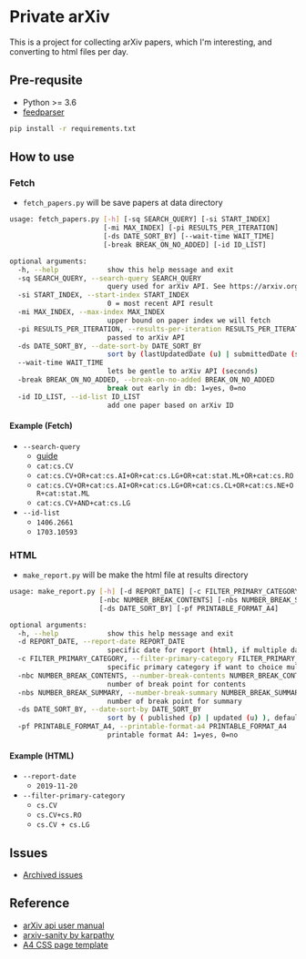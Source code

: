 # Private arXiv

This is a project for collecting arXiv papers, which I'm interesting, and converting to html files per day.

## Pre-requsite

- Python >= 3.6
- [feedparser](https://pypi.org/project/feedparser/)

```sh
pip install -r requirements.txt
```

## How to use

### Fetch

- `fetch_papers.py` will be save papers at data directory

```sh
usage: fetch_papers.py [-h] [-sq SEARCH_QUERY] [-si START_INDEX]
                       [-mi MAX_INDEX] [-pi RESULTS_PER_ITERATION]
                       [-ds DATE_SORT_BY] [--wait-time WAIT_TIME]
                       [-break BREAK_ON_NO_ADDED] [-id ID_LIST]

optional arguments:
  -h, --help            show this help message and exit
  -sq SEARCH_QUERY, --search-query SEARCH_QUERY
                        query used for arXiv API. See https://arxiv.org/help/api/user-manual#subject_classifications
  -si START_INDEX, --start-index START_INDEX
                        0 = most recent API result
  -mi MAX_INDEX, --max-index MAX_INDEX
                        upper bound on paper index we will fetch
  -pi RESULTS_PER_ITERATION, --results-per-iteration RESULTS_PER_ITERATION
                        passed to arXiv API
  -ds DATE_SORT_BY, --date-sort-by DATE_SORT_BY
                        sort by (lastUpdatedDate (u) | submittedDate (s) ), default: u
  --wait-time WAIT_TIME
                        lets be gentle to arXiv API (seconds)
  -break BREAK_ON_NO_ADDED, --break-on-no-added BREAK_ON_NO_ADDED
                        break out early in db: 1=yes, 0=no
  -id ID_LIST, --id-list ID_LIST
                        add one paper based on arXiv ID
```

#### Example (Fetch)

- `--search-query`
  - [guide](https://arxiv.org/help/api/user-manual#subject_classifications)
  - `cat:cs.CV`
  - `cat:cs.CV+OR+cat:cs.AI+OR+cat:cs.LG+OR+cat:stat.ML+OR+cat:cs.RO`
  - `cat:cs.CV+OR+cat:cs.AI+OR+cat:cs.LG+OR+cat:cs.CL+OR+cat:cs.NE+OR+cat:stat.ML`
  - `cat:cs.CV+AND+cat:cs.LG`
- `--id-list`
  - `1406.2661`
  - `1703.10593`

### HTML

- `make_report.py` will be make the html file at results directory

```sh
usage: make_report.py [-h] [-d REPORT_DATE] [-c FILTER_PRIMARY_CATEGORY]
                      [-nbc NUMBER_BREAK_CONTENTS] [-nbs NUMBER_BREAK_SUMMARY]
                      [-ds DATE_SORT_BY] [-pf PRINTABLE_FORMAT_A4]

optional arguments:
  -h, --help            show this help message and exit
  -d REPORT_DATE, --report-date REPORT_DATE
                        specific date for report (html), if multiple date: "FROM_DATE TO_DATE"
  -c FILTER_PRIMARY_CATEGORY, --filter-primary-category FILTER_PRIMARY_CATEGORY
                        specific primary category if want to choice multiple category use "+"
  -nbc NUMBER_BREAK_CONTENTS, --number-break-contents NUMBER_BREAK_CONTENTS
                        number of break point for contents
  -nbs NUMBER_BREAK_SUMMARY, --number-break-summary NUMBER_BREAK_SUMMARY
                        number of break point for summary
  -ds DATE_SORT_BY, --date-sort-by DATE_SORT_BY
                        sort by ( published (p) | updated (u) ), default: p
  -pf PRINTABLE_FORMAT_A4, --printable-format-a4 PRINTABLE_FORMAT_A4
                        printable format A4: 1=yes, 0=no
```

#### Example (HTML)

- `--report-date`
  - `2019-11-20`
- `--filter-primary-category`
  - `cs.CV`
  - `cs.CV+cs.RO`
  - `cs.CV + cs.LG`

## Issues

- [Archived issues](./archived-issues.md)

## Reference

- [arXiv api user manual](https://arxiv.org/help/api/user-manual)
- [arxiv-sanity by karpathy](https://github.com/karpathy/arxiv-sanity-preserver)
- [A4 CSS page template](https://codepen.io/rafaelcastrocouto/pen/LFAes)
